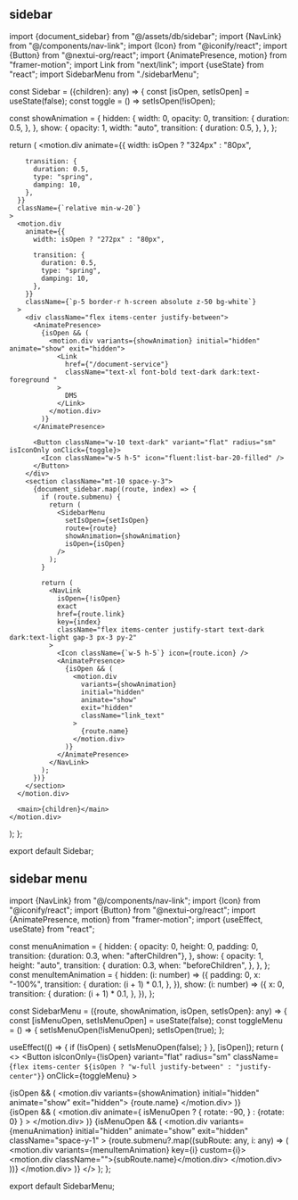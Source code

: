 ## sidebar

import {document_sidebar} from "@/assets/db/sidebar";
import {NavLink} from "@/components/nav-link";
import {Icon} from "@iconify/react";
import {Button} from "@nextui-org/react";
import {AnimatePresence, motion} from "framer-motion";
import Link from "next/link";
import {useState} from "react";
import SidebarMenu from "./sidebarMenu";

const Sidebar = ({children}: any) => {
  const [isOpen, setIsOpen] = useState(false);
  const toggle = () => setIsOpen(!isOpen);

  const showAnimation = {
    hidden: {
      width: 0,
      opacity: 0,
      transition: {
        duration: 0.5,
      },
    },
    show: {
      opacity: 1,
      width: "auto",
      transition: {
        duration: 0.5,
      },
    },
  };

  return (
    <motion.div
      animate={{
        width: isOpen ? "324px" : "80px",

        transition: {
          duration: 0.5,
          type: "spring",
          damping: 10,
        },
      }}
      className={`relative min-w-20`}
    >
      <motion.div
        animate={{
          width: isOpen ? "272px" : "80px",

          transition: {
            duration: 0.5,
            type: "spring",
            damping: 10,
          },
        }}
        className={`p-5 border-r h-screen absolute z-50 bg-white`}
      >
        <div className="flex items-center justify-between">
          <AnimatePresence>
            {isOpen && (
              <motion.div variants={showAnimation} initial="hidden" animate="show" exit="hidden">
                <Link
                  href={"/document-service"}
                  className="text-xl font-bold text-dark dark:text-foreground "
                >
                  DMS
                </Link>
              </motion.div>
            )}
          </AnimatePresence>

          <Button className="w-10 text-dark" variant="flat" radius="sm" isIconOnly onClick={toggle}>
            <Icon className="w-5 h-5" icon="fluent:list-bar-20-filled" />
          </Button>
        </div>
        <section className="mt-10 space-y-3">
          {document_sidebar.map((route, index) => {
            if (route.submenu) {
              return (
                <SidebarMenu
                  setIsOpen={setIsOpen}
                  route={route}
                  showAnimation={showAnimation}
                  isOpen={isOpen}
                />
              );
            }

            return (
              <NavLink
                isOpen={!isOpen}
                exact
                href={route.link}
                key={index}
                className="flex items-center justify-start text-dark dark:text-light gap-3 px-3 py-2"
              >
                <Icon className={`w-5 h-5`} icon={route.icon} />
                <AnimatePresence>
                  {isOpen && (
                    <motion.div
                      variants={showAnimation}
                      initial="hidden"
                      animate="show"
                      exit="hidden"
                      className="link_text"
                    >
                      {route.name}
                    </motion.div>
                  )}
                </AnimatePresence>
              </NavLink>
            );
          })}
        </section>
      </motion.div>

      <main>{children}</main>
    </motion.div>
  );
};

export default Sidebar;


## sidebar menu

import {NavLink} from "@/components/nav-link";
import {Icon} from "@iconify/react";
import {Button} from "@nextui-org/react";
import {AnimatePresence, motion} from "framer-motion";
import {useEffect, useState} from "react";

const menuAnimation = {
  hidden: {
    opacity: 0,
    height: 0,
    padding: 0,
    transition: {duration: 0.3, when: "afterChildren"},
  },
  show: {
    opacity: 1,
    height: "auto",
    transition: {
      duration: 0.3,
      when: "beforeChildren",
    },
  },
};
const menuItemAnimation = {
  hidden: (i: number) => ({
    padding: 0,
    x: "-100%",
    transition: {
      duration: (i + 1) * 0.1,
    },
  }),
  show: (i: number) => ({
    x: 0,
    transition: {
      duration: (i + 1) * 0.1,
    },
  }),
};

const SidebarMenu = ({route, showAnimation, isOpen, setIsOpen}: any) => {
  const [isMenuOpen, setIsMenuOpen] = useState(false);
  const toggleMenu = () => {
    setIsMenuOpen(!isMenuOpen);
    setIsOpen(true);
  };

  useEffect(() => {
    if (!isOpen) {
      setIsMenuOpen(false);
    }
  }, [isOpen]);
  return (
    <>
      <Button
        isIconOnly={!isOpen}
        variant="flat"
        radius="sm"
        className={`flex items-center ${isOpen ? "w-full justify-between" : "justify-center"}`}
        onClick={toggleMenu}
      >
        <div className="flex gap-3 items-center">
          <Icon className="w-5 h-5" icon={route.icon} />
          <AnimatePresence>
            {isOpen && (
              <motion.div variants={showAnimation} initial="hidden" animate="show" exit="hidden">
                {route.name}
              </motion.div>
            )}
          </AnimatePresence>
        </div>
        {isOpen && (
          <motion.div
            animate={
              isMenuOpen
                ? {
                    rotate: -90,
                  }
                : {rotate: 0}
            }
          >
            <Icon className="w-5 h-5" icon="mingcute:down-fill" />
          </motion.div>
        )}
      </Button>
      <AnimatePresence>
        {isMenuOpen && (
          <motion.div
            variants={menuAnimation}
            initial="hidden"
            animate="show"
            exit="hidden"
            className="space-y-1"
          >
            {route.submenu?.map((subRoute: any, i: any) => (
              <motion.div variants={menuItemAnimation} key={i} custom={i}>
                <NavLink
                  href={subRoute.link}
                  className="ml-5 flex items-center justify-start gap-3"
                >
                  <Icon className="w-5 h-5" icon={subRoute.icon} />
                  <motion.div className="">{subRoute.name}</motion.div>
                </NavLink>
              </motion.div>
            ))}
          </motion.div>
        )}
      </AnimatePresence>
    </>
  );
};

export default SidebarMenu;



